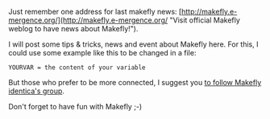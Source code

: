 Just remember one address for last makefly news: [http://makefly.e-mergence.org/](http://makefly.e-mergence.org/ "Visit official Makefly weblog to have news about Makefly!").

I will post some tips & tricks, news and event about Makefly here. For this, I could use some example like this to be changed in a file:

    YOURVAR = the content of your variable

But those who prefer to be more connected, I suggest you [to follow Makefly identica's group](http://identi.ca/group/makefly).

Don't forget to have fun with Makefly ;-)

